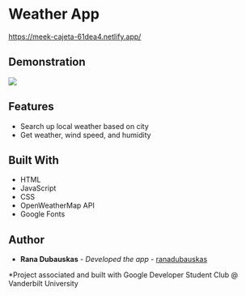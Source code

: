 # Weather App
https://meek-cajeta-61dea4.netlify.app/

## Demonstration

![](demo.gif)

## Features
- Search up local weather based on city
- Get weather, wind speed, and humidity

## Built With

- HTML
- JavaScript
- CSS
- OpenWeatherMap API
- Google Fonts



## Author
  - **Rana Dubauskas** - *Developed the app* -
    [ranadubauskas](https://github.com/ranadubauskas)
  
*Project associated and built with Google Developer Student Club @ Vanderbilt University
